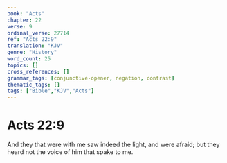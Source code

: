 ```yaml
---
book: "Acts"
chapter: 22
verse: 9
ordinal_verse: 27714
ref: "Acts 22:9"
translation: "KJV"
genre: "History"
word_count: 25
topics: []
cross_references: []
grammar_tags: [conjunctive-opener, negation, contrast]
thematic_tags: []
tags: ["Bible","KJV","Acts"]
---
```


# Acts 22:9

And they that were with me saw indeed the light, and were afraid; but they heard not the voice of him that spake to me.
